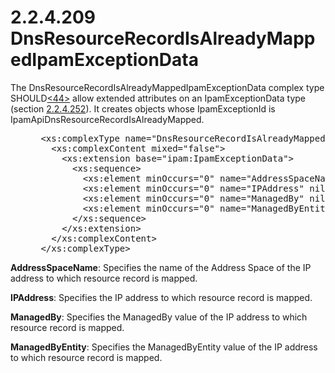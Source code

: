 <html dir="LTR" xmlns:mshelp="http://msdn.microsoft.com/mshelp" xmlns:ddue="http://ddue.schemas.microsoft.com/authoring/2003/5" xmlns:xlink="http://www.w3.org/1999/xlink" xmlns:tool="http://www.microsoft.com/tooltip">
 <body>
 <div id="header">
 <h1 class="heading">2.2.4.209 DnsResourceRecordIsAlreadyMappedIpamExceptionData</h1>
 </div>
 <div id="mainSection">
 <div id="mainBody">
 <div id="allHistory" class="saveHistory"></div>
 <div id="sectionSection0" class="section" name="collapseableSection">
 

<p>The DnsResourceRecordIsAlreadyMappedIpamExceptionData
complex type SHOULD<a id="Appendix_A_Target_44"></a><a href="3b257e05-6300-4286-a090-0f9949d290bf.md#Appendix_A_44" aria-label="Product behavior note 44">&lt;44&gt;</a> allow extended attributes on an
IpamExceptionData type (section <a href="8500e1a5-33e9-4f61-b115-18438ca8d7f2.md">2.2.4.252</a>). It creates
objects whose IpamExceptionId is IpamApiDnsResourceRecordIsAlreadyMapped.</p>

<dl>
<dd>
<div><pre> &lt;xs:complexType name=&quot;DnsResourceRecordIsAlreadyMappedIpamExceptionData&quot;&gt;
   &lt;xs:complexContent mixed=&quot;false&quot;&gt;
     &lt;xs:extension base=&quot;ipam:IpamExceptionData&quot;&gt;
       &lt;xs:sequence&gt;
         &lt;xs:element minOccurs=&quot;0&quot; name=&quot;AddressSpaceName&quot; nillable=&quot;true&quot; type=&quot;xsd:string&quot; /&gt;
         &lt;xs:element minOccurs=&quot;0&quot; name=&quot;IPAddress&quot; nillable=&quot;true&quot; type=&quot;xsd:string&quot; /&gt;
         &lt;xs:element minOccurs=&quot;0&quot; name=&quot;ManagedBy&quot; nillable=&quot;true&quot; type=&quot;xsd:string&quot; /&gt;
         &lt;xs:element minOccurs=&quot;0&quot; name=&quot;ManagedByEntity&quot; nillable=&quot;true&quot; type=&quot;xsd:string&quot; /&gt;
       &lt;/xs:sequence&gt;
     &lt;/xs:extension&gt;
   &lt;/xs:complexContent&gt;
 &lt;/xs:complexType&gt;
</pre></div>
</dd></dl>

<p><b>AddressSpaceName</b>: Specifies the name of the
Address Space of the IP address to which resource record is mapped.</p>

<p><b>IPAddress</b>: Specifies the IP address to which
resource record is mapped.</p>

<p><b>ManagedBy</b>: Specifies the ManagedBy value of
the IP address to which resource record is mapped.</p>

<p><b>ManagedByEntity</b>: Specifies the ManagedByEntity
value of the IP address to which resource record is mapped.</p>


 </div>
 </div>
 </div>
 </body>
</html>
